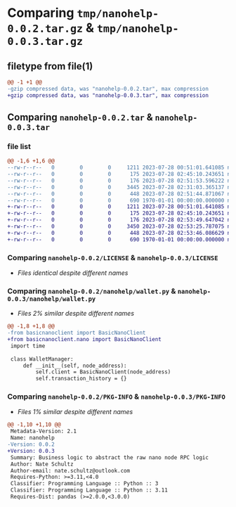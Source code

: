 # Comparing `tmp/nanohelp-0.0.2.tar.gz` & `tmp/nanohelp-0.0.3.tar.gz`

## filetype from file(1)

```diff
@@ -1 +1 @@
-gzip compressed data, was "nanohelp-0.0.2.tar", max compression
+gzip compressed data, was "nanohelp-0.0.3.tar", max compression
```

## Comparing `nanohelp-0.0.2.tar` & `nanohelp-0.0.3.tar`

### file list

```diff
@@ -1,6 +1,6 @@
--rw-r--r--   0        0        0     1211 2023-07-28 00:51:01.641085 nanohelp-0.0.2/LICENSE
--rw-r--r--   0        0        0      175 2023-07-28 02:45:10.243651 nanohelp-0.0.2/README.md
--rw-r--r--   0        0        0      176 2023-07-28 02:51:53.596222 nanohelp-0.0.2/nanohelp/__init__.py
--rw-r--r--   0        0        0     3445 2023-07-28 02:31:03.365137 nanohelp-0.0.2/nanohelp/wallet.py
--rw-r--r--   0        0        0      448 2023-07-28 02:51:44.871067 nanohelp-0.0.2/pyproject.toml
--rw-r--r--   0        0        0      690 1970-01-01 00:00:00.000000 nanohelp-0.0.2/PKG-INFO
+-rw-r--r--   0        0        0     1211 2023-07-28 00:51:01.641085 nanohelp-0.0.3/LICENSE
+-rw-r--r--   0        0        0      175 2023-07-28 02:45:10.243651 nanohelp-0.0.3/README.md
+-rw-r--r--   0        0        0      176 2023-07-28 02:53:49.647042 nanohelp-0.0.3/nanohelp/__init__.py
+-rw-r--r--   0        0        0     3450 2023-07-28 02:53:25.787075 nanohelp-0.0.3/nanohelp/wallet.py
+-rw-r--r--   0        0        0      448 2023-07-28 02:53:46.086629 nanohelp-0.0.3/pyproject.toml
+-rw-r--r--   0        0        0      690 1970-01-01 00:00:00.000000 nanohelp-0.0.3/PKG-INFO
```

### Comparing `nanohelp-0.0.2/LICENSE` & `nanohelp-0.0.3/LICENSE`

 * *Files identical despite different names*

### Comparing `nanohelp-0.0.2/nanohelp/wallet.py` & `nanohelp-0.0.3/nanohelp/wallet.py`

 * *Files 2% similar despite different names*

```diff
@@ -1,8 +1,8 @@
-from basicnanoclient import BasicNanoClient
+from basicnanoclient.nano import BasicNanoClient
 import time
 
 class WalletManager:
     def __init__(self, node_address):
         self.client = BasicNanoClient(node_address)
         self.transaction_history = {}
```

### Comparing `nanohelp-0.0.2/PKG-INFO` & `nanohelp-0.0.3/PKG-INFO`

 * *Files 1% similar despite different names*

```diff
@@ -1,10 +1,10 @@
 Metadata-Version: 2.1
 Name: nanohelp
-Version: 0.0.2
+Version: 0.0.3
 Summary: Business logic to abstract the raw nano node RPC logic
 Author: Nate Schultz
 Author-email: nate.schultz@outlook.com
 Requires-Python: >=3.11,<4.0
 Classifier: Programming Language :: Python :: 3
 Classifier: Programming Language :: Python :: 3.11
 Requires-Dist: pandas (>=2.0.0,<3.0.0)
```

